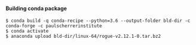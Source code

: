 
#### Building conda package

````
$ conda build -q conda-recipe --python=3.6 --output-folder bld-dir -c conda-forge -c paulscherrerinstitute
$ conda activate
$ anaconda upload bld-dir/linux-64/rogue-v2.12.1-0.tar.bz2
````
